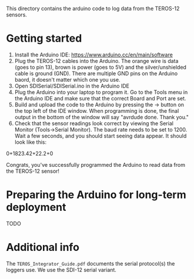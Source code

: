 This directory contains the arduino code to log data from the TEROS-12 sensors. 

# Getting started

1. Install the Arduino IDE: https://www.arduino.cc/en/main/software
2. Plug the TEROS-12 cables into the Arduino. The orange wire is data (goes to pin 13), brown is power (goes to 5V) and the silver/unshielded cable is ground (GND). There are multiple GND pins on the Arduino baord, it doesn't matter which one you use. 
3. Open SDISerial/SDISerial.ino in the Arduino IDE
4. Plug the Arduino into your laptop to program it. Go to the Tools menu in the Arduino IDE and make sure that the correct Board and Port are set.
5. Build and upload the code to the Arduino by pressing the -> button on the top left of the IDE window. When programming is done, the final output in the bottom of the window will say "avrdude done.  Thank you."
6. Check that the sensor readings look correct by viewing the Serial Monitor (Tools->Serial Monitor). The baud rate needs to be set to 1200. Wait a few seconds, and you should start seeing data appear. It should look like this:

0+1823.42+22.2+0

Congrats, you've successfully programmed the Arduino to read data from the TEROS-12 sensor!

# Preparing the Arduino for long-term deployment
TODO

# Additional info 

The `TEROS_Integrator_Guide.pdf` documents the serial protocol(s) the loggers use. We use the SDI-12 serial variant. 
